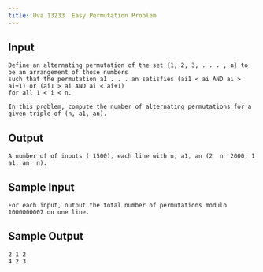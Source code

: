 ```yaml
---
title: Uva 13233  Easy Permutation Problem
---
```



## Input

```text
Define an alternating permutation of the set {1, 2, 3, . . . , n} to be an arrangement of those numbers
such that the permutation a1 . . . an satisfies (ai1 < ai AND ai > ai+1) or (ai1 > ai AND ai < ai+1)
for all 1 < i < n.

In this problem, compute the number of alternating permutations for a given triple of (n, a1, an).
```

## Output

```text
A number of of inputs ( 1500), each line with n, a1, an (2  n  2000, 1  a1, an  n).

```

## Sample Input

```text
For each input, output the total number of permutations modulo 1000000007 on one line.

```

## Sample Output

```text
2 1 2
4 2 3

```
